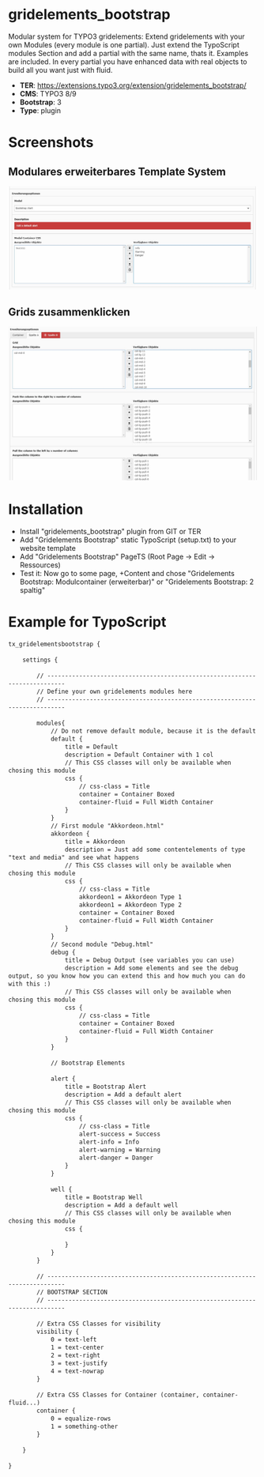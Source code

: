 # gridelements_bootstrap

Modular system for TYPO3 gridelements: Extend gridelements with your own Modules (every module is one partial). Just extend the TypoScript modules Section and add a partial with the same name, thats it. Examples are included. In every partial you have enhanced data with real objects to build all you want just with fluid.

* **TER**: https://extensions.typo3.org/extension/gridelements_bootstrap/
* **CMS**: TYPO3 8/9
* **Bootstrap**: 3
* **Type**: plugin

# Screenshots

## Modulares erweiterbares Template System

![img1](Documentation/snap0.jpg)

## Grids zusammenklicken

![img1](Documentation/snap1.jpg)

# Installation

* Install "gridelements_bootstrap" plugin from GIT or TER
* Add "Gridelements Bootstrap" static TypoScript (setup.txt) to your website template
* Add "Gridelements Bootstrap" PageTS (Root Page -> Edit -> Ressources)
* Test it: Now go to some page, +Content and chose "Gridelements Bootstrap: Modulcontainer (erweiterbar)" or "Gridelements Bootstrap: 2 spaltig"

# Example for TypoScript

```
tx_gridelementsbootstrap {

    settings {

        // ---------------------------------------------------------------------------
        // Define your own gridelements modules here
        // ---------------------------------------------------------------------------

        modules{
            // Do not remove default module, because it is the default
            default {
                title = Default
                description = Default Container with 1 col
                // This CSS classes will only be available when chosing this module
                css {
                    // css-class = Title
                    container = Container Boxed
                    container-fluid = Full Width Container
                }
            }
            // First module "Akkordeon.html"
            akkordeon {
                title = Akkordeon
                description = Just add some contentelements of type "text and media" and see what happens
                // This CSS classes will only be available when chosing this module
                css {
                    // css-class = Title
                    akkordeon1 = Akkordeon Type 1
                    akkordeon1 = Akkordeon Type 2
                    container = Container Boxed
                    container-fluid = Full Width Container
                }
            }
            // Second module "Debug.html"
            debug {
                title = Debug Output (see variables you can use)
                description = Add some elements and see the debug output, so you know how you can extend this and how much you can do with this :)
                // This CSS classes will only be available when chosing this module
                css {
                    // css-class = Title
                    container = Container Boxed
                    container-fluid = Full Width Container
                }
            }

            // Bootstrap Elements

            alert {
                title = Bootstrap Alert
                description = Add a default alert
                // This CSS classes will only be available when chosing this module
                css {
                    // css-class = Title
                    alert-success = Success
                    alert-info = Info
                    alert-warning = Warning
                    alert-danger = Danger
                }
            }

            well {
                title = Bootstrap Well
                description = Add a default well
                // This CSS classes will only be available when chosing this module
                css {

                }
            }
        }

        // ---------------------------------------------------------------------------
        // BOOTSTRAP SECTION
        // ---------------------------------------------------------------------------

        // Extra CSS Classes for visibility
        visibility {
            0 = text-left
            1 = text-center
            2 = text-right
            3 = text-justify
            4 = text-nowrap
        }

        // Extra CSS Classes for Container (container, container-fluid...)
        container {
            0 = equalize-rows
            1 = something-other
        }

    }

}
```
